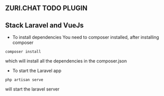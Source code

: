 ## ZURI.CHAT TODO PLUGIN
## Stack Laravel and VueJs

 - To install dependencies
 You need to composer installed, after installing composer

```
composer install

```
which will install all the dependencies in the composer.json

- To start the Laravel app
```
php artisan serve

```
will start the laravel server